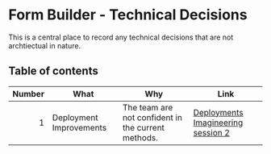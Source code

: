 # Form Builder - Technical Decisions

This is a central place to record any technical decisions that are not archtiectual in nature. 

## Table of contents
| Number  | What | Why | Link  |
|  -------: |  --------------  |  --------------  |  -----------------  |
| 1 | Deployment Improvements | The team are not confident in the current methods. | [Deployments Imagineering session 2](deployments-imagineering-session-2.md) |



